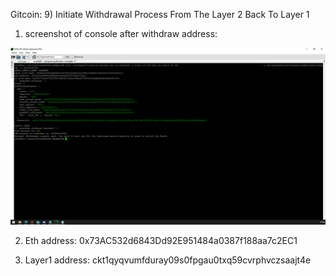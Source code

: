 Gitcoin: 9) Initiate Withdrawal Process From The Layer 2 Back To Layer 1

1. screenshot of console after withdraw address:

![alt text](https://github.com/drugurares/Gitcoin_Nervos/blob/main/task9/console_withdraw_address.PNG?raw=true)

2. Eth address: 0x73AC532d6843Dd92E951484a0387f188aa7c2EC1

3. Layer1 address: ckt1qyqvumfduray09s0fpgau0txq59cvrphvczsaajt4e